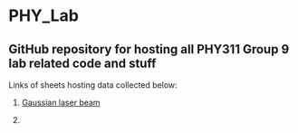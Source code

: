 # PHY_Lab

## GitHub repository for hosting all PHY311 Group 9 lab related code and stuff

Links of sheets hosting data collected below:

1.  [Gaussian laser beam](https://docs.google.com/spreadsheets/d/1oKMvsO-8scK1EZSO7oNfBddHg-RdWVjV1a1tKWL1jmo/edit#gid=1998921315)

2. 

